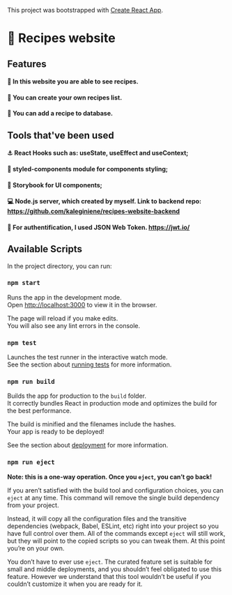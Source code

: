 This project was bootstrapped with [Create React App](https://github.com/facebook/create-react-app).
# :pizza: Recipes website

## Features

#### :lemon: In this website you are able to see recipes.
#### :apple: You can create your own recipes list.
#### :grapes: You can add a recipe to database.

## Tools that've been used

#### :anchor: React Hooks such as: useState, useEffect and useContext;
#### :high_heel: styled-components module for components styling;
#### :closed_book: Storybook for UI components;
#### :computer: Node.js server, which created by myself. Link to backend repo: https://github.com/kaleginiene/recipes-website-backend
#### :closed_lock_with_key: For authentification, I used JSON Web Token. https://jwt.io/

## Available Scripts

In the project directory, you can run:

### `npm start`

Runs the app in the development mode.<br />
Open [http://localhost:3000](http://localhost:3000) to view it in the browser.

The page will reload if you make edits.<br />
You will also see any lint errors in the console.

### `npm test`

Launches the test runner in the interactive watch mode.<br />
See the section about [running tests](https://facebook.github.io/create-react-app/docs/running-tests) for more information.

### `npm run build`

Builds the app for production to the `build` folder.<br />
It correctly bundles React in production mode and optimizes the build for the best performance.

The build is minified and the filenames include the hashes.<br />
Your app is ready to be deployed!

See the section about [deployment](https://facebook.github.io/create-react-app/docs/deployment) for more information.

### `npm run eject`

**Note: this is a one-way operation. Once you `eject`, you can’t go back!**

If you aren’t satisfied with the build tool and configuration choices, you can `eject` at any time. This command will remove the single build dependency from your project.

Instead, it will copy all the configuration files and the transitive dependencies (webpack, Babel, ESLint, etc) right into your project so you have full control over them. All of the commands except `eject` will still work, but they will point to the copied scripts so you can tweak them. At this point you’re on your own.

You don’t have to ever use `eject`. The curated feature set is suitable for small and middle deployments, and you shouldn’t feel obligated to use this feature. However we understand that this tool wouldn’t be useful if you couldn’t customize it when you are ready for it.


